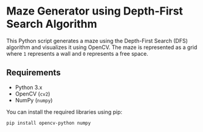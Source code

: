 # Maze Generator using Depth-First Search Algorithm

This Python script generates a maze using the Depth-First Search (DFS) algorithm and visualizes it using OpenCV. The maze is represented as a grid where `1` represents a wall and `0` represents a free space.

## Requirements

- Python 3.x
- OpenCV (`cv2`)
- NumPy (`numpy`)

You can install the required libraries using pip:

```bash
pip install opencv-python numpy